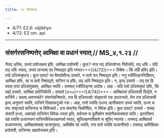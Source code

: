 ```yaml
---
title: १९ टिप्पणयः

---
```

- 4/71: E2,6: vājibhyo
- 4/72: E2 om. api

____________________________________________


## संसर्गरसनिष्पत्तेर् आमिक्षा वा प्रधानं स्यात् // MS_४,१.२३ //

नैतद् अस्ति, उभयं प्रयोजकम् इति, आमिक्षा प्रयोक्त्री। कुतः? नात्र यद् दधिपयोभ्यः निर्वर्त्यते, तद् धविः। यदि तद् धविः स्यात्, उभयं ताभ्याम् एव निष्पद्यत इति गम्यत+++({4/73})+++ विशेषः। किं तर्हि हविर् इति। पयो दधिसंसृष्टम्। कुत एतत्? सा वैश्वदेवीत्य् उच्यते, न ततो यन् निष्पद्यत इति।
ननु स्त्रीलिङ्गनिर्देशात्, आमिक्षा हविः, सा च ततो निष्पद्यते, वाजिनं च हविः, तद् अपि निष्पद्यत इति। न, इत्य् उच्यते - तद् एव हि पयस् तप्तं दधिसंयुक्तम्, आमिक्षा भवति। तस्मात् स्त्रीलिङ्गम् अदोषः। आह - यदि पयो दधिसंसृष्टं हविः, किं तर्ह्य् उच्यते, आमिक्षा प्रयोजिकेति। उच्यते [४५०]+++({4/74})+++ - आमिक्षायां दधिपयसी विद्येते, न वार्जिने। कथम् अवगम्यते? संसर्गसनिष्पत्तेः, तत्र हि दधिपयसोः संसृष्टयो रस उपलभ्यते, तेन तत्र दधिपयसी इत्य् अनुमानं भवति, वाजिने तिक्तकटुको रसः।
आह, तप्ते पयसि दधन्य् आनीयमान उभयं भवति, दध्ना च पयः संसृज्यते वाजिनाच् च विविच्यते। तत्र संसर्गश् चिकीर्षितः, न विवेक इति। कुत एतत्? उच्यते - शाब्दः संसर्गो दध्ना, अशाब्दो वाजिनेन विवेकः पयस इति, सर्वनाम च पूर्वोक्तेन शब्देनैकवाक्यतां याति। इतरस्मिन् पक्षे पयसि दध्यानयनं वाजिनविवेकलक्षणार्थं स्यात्, श्रुतिलक्षणाविशये च श्रुतिर् न्याय्या। तस्माद् आमिक्षार्थं दध्यानयनम्, आमिक्षाशब्दश् चात्रानुवादः, आमिक्षैव सा भवति, यत्र तप्ते पयसि दध्यानीयते। तस्माद् आमिक्षिका प्रयोक्त्री, वाजिनम् अप्रयोजकम् इति।
